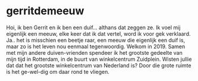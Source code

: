 # gerritdemeeuw
Hoi, ik ben Gerrit en ik ben een duif... althans dat zeggen ze. Ik voel mij eigenlijk een meeuw, elke keer dat ik dat vertel, word ik voor gek verklaard. Ja.. het is misschien een beetje raar, een meeuw die eigenlijk een duif is, maar zo is het leven nou eenmaal tegenwoordig. Welkom in 2019.  Samen met mijn andere duiven-vrienden spendeer ik het grootste gedeelte van mijn tijd in Rotterdam, in de buurt van winkelcentrum Zuidplein. Wisten jullie dat dat het grootste winkelcentrum van Nederland is? Door die grote ruimte is het ge-wel-dig om daar rond te vliegen.
